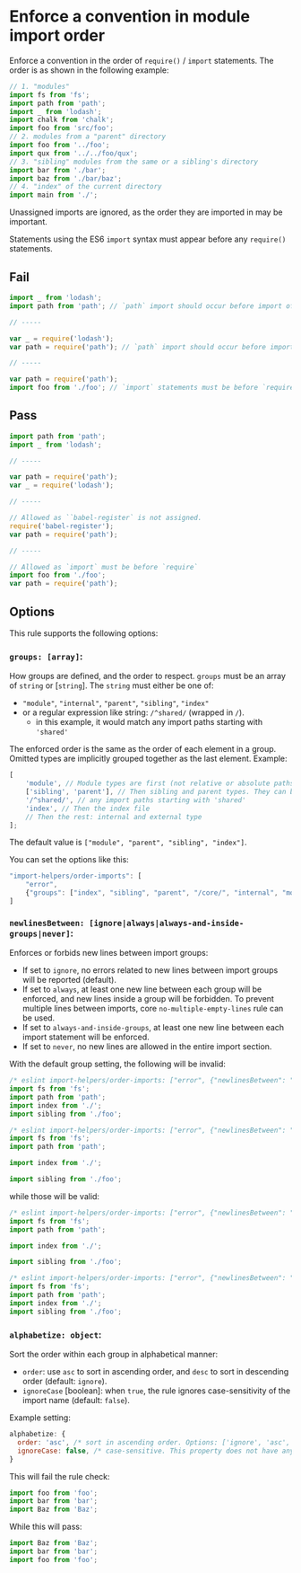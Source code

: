 # Enforce a convention in module import order

Enforce a convention in the order of `require()` / `import` statements. The order is as shown in the following example:

```js
// 1. "modules"
import fs from 'fs';
import path from 'path';
import _ from 'lodash';
import chalk from 'chalk';
import foo from 'src/foo';
// 2. modules from a "parent" directory
import foo from '../foo';
import qux from '../../foo/qux';
// 3. "sibling" modules from the same or a sibling's directory
import bar from './bar';
import baz from './bar/baz';
// 4. "index" of the current directory
import main from './';
```

Unassigned imports are ignored, as the order they are imported in may be important.

Statements using the ES6 `import` syntax must appear before any `require()` statements.

## Fail

```js
import _ from 'lodash';
import path from 'path'; // `path` import should occur before import of `lodash`

// -----

var _ = require('lodash');
var path = require('path'); // `path` import should occur before import of `lodash`

// -----

var path = require('path');
import foo from './foo'; // `import` statements must be before `require` statement
```

## Pass

```js
import path from 'path';
import _ from 'lodash';

// -----

var path = require('path');
var _ = require('lodash');

// -----

// Allowed as ̀`babel-register` is not assigned.
require('babel-register');
var path = require('path');

// -----

// Allowed as `import` must be before `require`
import foo from './foo';
var path = require('path');
```

## Options

This rule supports the following options:

### `groups: [array]`:

How groups are defined, and the order to respect. `groups` must be an array of `string` or [`string`]. The `string` must either be one of:

-   `"module"`, `"internal"`, `"parent"`, `"sibling"`, `"index"`
-   or a regular expression like string: `/^shared/` (wrapped in `/`).
    -   in this example, it would match any import paths starting with `'shared'`

The enforced order is the same as the order of each element in a group. Omitted types are implicitly grouped together as the last element. Example:

```js
[
	'module', // Module types are first (not relative or absolute paths)
	['sibling', 'parent'], // Then sibling and parent types. They can be mingled together
	'/^shared/', // any import paths starting with 'shared'
	'index', // Then the index file
	// Then the rest: internal and external type
];
```

The default value is `["module", "parent", "sibling", "index"]`.

You can set the options like this:

```js
"import-helpers/order-imports": [
    "error",
    {"groups": ["index", "sibling", "parent", "/core/", "internal", "module"]}
]
```

### `newlinesBetween: [ignore|always|always-and-inside-groups|never]`:

Enforces or forbids new lines between import groups:

-   If set to `ignore`, no errors related to new lines between import groups will be reported (default).
-   If set to `always`, at least one new line between each group will be enforced, and new lines inside a group will be forbidden. To prevent multiple lines between imports, core `no-multiple-empty-lines` rule can be used.
-   If set to `always-and-inside-groups`, at least one new line between each import statement will be enforced.
-   If set to `never`, no new lines are allowed in the entire import section.

With the default group setting, the following will be invalid:

```js
/* eslint import-helpers/order-imports: ["error", {"newlinesBetween": "always"}] */
import fs from 'fs';
import path from 'path';
import index from './';
import sibling from './foo';
```

```js
/* eslint import-helpers/order-imports: ["error", {"newlinesBetween": "never"}] */
import fs from 'fs';
import path from 'path';

import index from './';

import sibling from './foo';
```

while those will be valid:

```js
/* eslint import-helpers/order-imports: ["error", {"newlinesBetween": "always"}] */
import fs from 'fs';
import path from 'path';

import index from './';

import sibling from './foo';
```

```js
/* eslint import-helpers/order-imports: ["error", {"newlinesBetween": "never"}] */
import fs from 'fs';
import path from 'path';
import index from './';
import sibling from './foo';
```

### `alphabetize: object`:

Sort the order within each group in alphabetical manner:

-   `order`: use `asc` to sort in ascending order, and `desc` to sort in descending order (default: `ignore`).
-   `ignoreCase` [boolean]: when `true`, the rule ignores case-sensitivity of the import name (default: `false`).

Example setting:

```js
alphabetize: {
  order: 'asc', /* sort in ascending order. Options: ['ignore', 'asc', 'desc'] */
  ignoreCase: false, /* case-sensitive. This property does not have any effect if 'order' is set to 'ignore' */
}
```

This will fail the rule check:

```js
import foo from 'foo';
import bar from 'bar';
import Baz from 'Baz';
```

While this will pass:

```js
import Baz from 'Baz';
import bar from 'bar';
import foo from 'foo';
```
